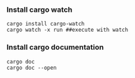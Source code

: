 ### Install cargo watch
```
cargo install cargo-watch
cargo watch -x run ##execute with watch
```
### Install cargo documentation
```
cargo doc
cargo doc --open
```
